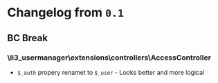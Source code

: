 # Changelog from `0.1`

## BC Break

### \li3_usermanager\extensions\controllers\AccessController

- `$_auth` propery renamet to `$_user` - Looks better and more logical